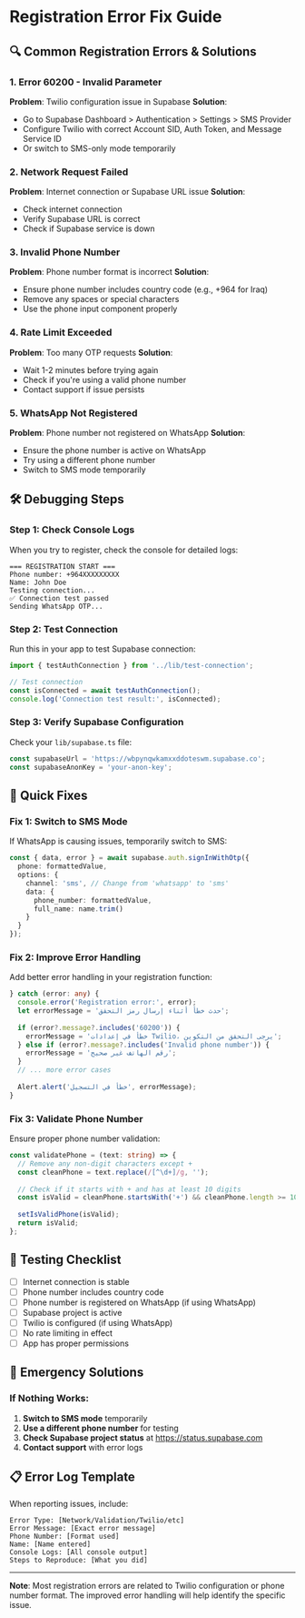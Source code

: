# Registration Error Fix Guide

## 🔍 Common Registration Errors & Solutions

### 1. **Error 60200 - Invalid Parameter**
**Problem**: Twilio configuration issue in Supabase
**Solution**: 
- Go to Supabase Dashboard > Authentication > Settings > SMS Provider
- Configure Twilio with correct Account SID, Auth Token, and Message Service ID
- Or switch to SMS-only mode temporarily

### 2. **Network Request Failed**
**Problem**: Internet connection or Supabase URL issue
**Solution**:
- Check internet connection
- Verify Supabase URL is correct
- Check if Supabase service is down

### 3. **Invalid Phone Number**
**Problem**: Phone number format is incorrect
**Solution**:
- Ensure phone number includes country code (e.g., +964 for Iraq)
- Remove any spaces or special characters
- Use the phone input component properly

### 4. **Rate Limit Exceeded**
**Problem**: Too many OTP requests
**Solution**:
- Wait 1-2 minutes before trying again
- Check if you're using a valid phone number
- Contact support if issue persists

### 5. **WhatsApp Not Registered**
**Problem**: Phone number not registered on WhatsApp
**Solution**:
- Ensure the phone number is active on WhatsApp
- Try using a different phone number
- Switch to SMS mode temporarily

## 🛠️ Debugging Steps

### Step 1: Check Console Logs
When you try to register, check the console for detailed logs:
```
=== REGISTRATION START ===
Phone number: +964XXXXXXXXX
Name: John Doe
Testing connection...
✅ Connection test passed
Sending WhatsApp OTP...
```

### Step 2: Test Connection
Run this in your app to test Supabase connection:
```javascript
import { testAuthConnection } from '../lib/test-connection';

// Test connection
const isConnected = await testAuthConnection();
console.log('Connection test result:', isConnected);
```

### Step 3: Verify Supabase Configuration
Check your `lib/supabase.ts` file:
```typescript
const supabaseUrl = 'https://wbpynqwkamxxddoteswm.supabase.co';
const supabaseAnonKey = 'your-anon-key';
```

## 🔧 Quick Fixes

### Fix 1: Switch to SMS Mode
If WhatsApp is causing issues, temporarily switch to SMS:
```typescript
const { data, error } = await supabase.auth.signInWithOtp({
  phone: formattedValue,
  options: {
    channel: 'sms', // Change from 'whatsapp' to 'sms'
    data: {
      phone_number: formattedValue,
      full_name: name.trim()
    }
  }
});
```

### Fix 2: Improve Error Handling
Add better error handling in your registration function:
```typescript
} catch (error: any) {
  console.error('Registration error:', error);
  let errorMessage = 'حدث خطأ أثناء إرسال رمز التحقق';
  
  if (error?.message?.includes('60200')) {
    errorMessage = 'خطأ في إعدادات Twilio، يرجى التحقق من التكوين';
  } else if (error?.message?.includes('Invalid phone number')) {
    errorMessage = 'رقم الهاتف غير صحيح';
  }
  // ... more error cases
  
  Alert.alert('خطأ في التسجيل', errorMessage);
}
```

### Fix 3: Validate Phone Number
Ensure proper phone number validation:
```typescript
const validatePhone = (text: string) => {
  // Remove any non-digit characters except +
  const cleanPhone = text.replace(/[^\d+]/g, '');
  
  // Check if it starts with + and has at least 10 digits
  const isValid = cleanPhone.startsWith('+') && cleanPhone.length >= 10;
  
  setIsValidPhone(isValid);
  return isValid;
};
```

## 📱 Testing Checklist

- [ ] Internet connection is stable
- [ ] Phone number includes country code
- [ ] Phone number is registered on WhatsApp (if using WhatsApp)
- [ ] Supabase project is active
- [ ] Twilio is configured (if using WhatsApp)
- [ ] No rate limiting in effect
- [ ] App has proper permissions

## 🚨 Emergency Solutions

### If Nothing Works:
1. **Switch to SMS mode** temporarily
2. **Use a different phone number** for testing
3. **Check Supabase project status** at https://status.supabase.com
4. **Contact support** with error logs

## 📋 Error Log Template

When reporting issues, include:
```
Error Type: [Network/Validation/Twilio/etc]
Error Message: [Exact error message]
Phone Number: [Format used]
Name: [Name entered]
Console Logs: [All console output]
Steps to Reproduce: [What you did]
```

---

**Note**: Most registration errors are related to Twilio configuration or phone number format. The improved error handling will help identify the specific issue. 